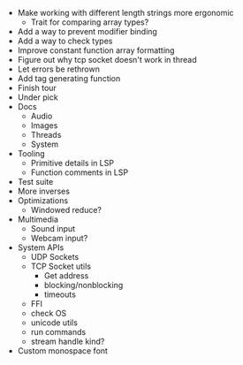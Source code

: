 - Make working with different length strings more ergonomic
  - Trait for comparing array types?
- Add a way to prevent modifier binding
- Add a way to check types
- Improve constant function array formatting
- Figure out why tcp socket doesn't work in thread
- Let errors be rethrown
- Add tag generating function
- Finish tour
- Under pick
- Docs
  - Audio
  - Images
  - Threads
  - System
- Tooling
  - Primitive details in LSP
  - Function comments in LSP
- Test suite
- More inverses
- Optimizations
  - Windowed reduce?
- Multimedia
  - Sound input
  - Webcam input?
- System APIs
  - UDP Sockets
  - TCP Socket utils
    - Get address
    - blocking/nonblocking
    - timeouts
  - FFI
  - check OS
  - unicode utils
  - run commands
  - stream handle kind?
- Custom monospace font
